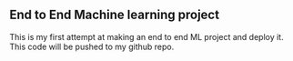 ## End to End Machine learning project

This is my first attempt at making an end to end ML project and deploy it. This code will be pushed to my github repo.
